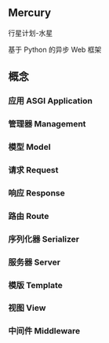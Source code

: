 ## Mercury

行星计划-水星

基于 Python 的异步 Web 框架

## 概念

### 应用 ASGI Application



### 管理器 Management

### 模型 Model

### 请求 Request

### 响应 Response

### 路由 Route

### 序列化器 Serializer

### 服务器 Server

### 模版 Template

### 视图 View

### 中间件 Middleware
